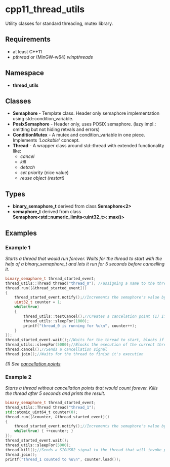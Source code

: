 # cpp11_thread_utils
Utility classes for standard threading, mutex library.

## Requirements
* at least C++11
* _pthread_ or (MinGW-w64) _winpthreads_
## Namespace
* **thread_utils**
## Classes
* **Semaphore** - Template class. Header only semaphore implementation using std::condition_variable.
* **PosixSemaphore** - Header only, uses POSIX semaphore. (lazy impl.: omitting but not hiding retvals and errors) 
* **ConditionMutex** - A mutex and condition_variable in one piece. Implements _'Lockable'_ concept.
* **Thread** - A wrapper class around std::thread with extended functionality like:
  * _cancel_
  * _kill_
  * _detach_
  * _set priority_ (nice value)
  * _reuse object (restart)_

## Types
* **binary_semaphore_t** derived from class **Semaphore<2>**
* **semaphore_t** derived from class **Semaphore<std::numeric_limits<uint32_t>::max()>**

## Examples

### Example 1
_Starts a thread that would run forever. Waits for the thread to start with the help of a binary_semaphore_t and lets it run for 5 seconds before cancelling it._
```c++
binary_semaphore_t thread_started_event;
thread_utils::Thread thread("thread_0"); //assigning a name to the thread 'thread_0'
thread.run([&thread_started_event]()
{
    thread_started_event.notify();//Increments the semaphore's value by one (alias for post())
    uint32_t counter = 1;
    while(true)
    {
        thread_utils::testCancel();//Creates a cancelation point (1) If canceled this function does not return
        thread_utils::sleepFor(1000);
        printf("thread_0 is running for %u\n", counter++);
    }
});
thread_started_event.wait();//Waits for the thread to start, blocks if the semaphore's value is zero
thread_utils::sleepFor(5000);//Blocks the execution of the current thread for at least the specified milliseconds
thread.cancel();//Sends a cancellation signal
thread.join();//Waits for the thread to finish it's execution
```
_(1) See [cancellation points](http://pubs.opengroup.org/onlinepubs/000095399/functions/xsh_chap02_09.html#tag_02_09_05_02)_

### Example 2
_Starts a thread without cancellation points that would count forever. Kills the thread after 5 seconds and prints the result._
```c++
binary_semaphore_t thread_started_event;
thread_utils::Thread thread("thread_1");
std::atomic_uint64_t counter(0);
thread.run([&counter, &thread_started_event]()
{
    thread_started_event.notify();//Increments the semaphore's value by one (alias for post())
    while(true) { ++counter; }
});
thread_started_event.wait();
thread_utils::sleepFor(5000);
thread.kill();//Sends a SIGUSR2 signal to the thread that will invoke pthread_exit()
thread.join();
printf("thread_1 counted to %u\n", counter.load());
```
